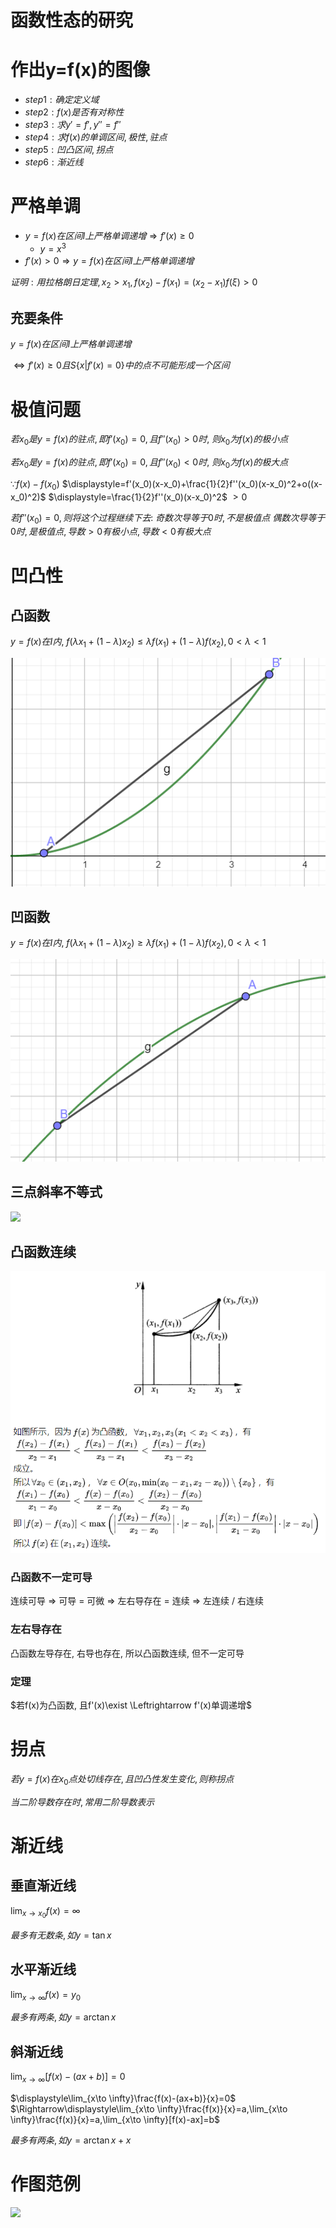 # 函数性态的研究

# 作出y=f(x)的图像

* $step1: 确定定义域$
* $step2: f(x)是否有对称性$
* $step3: 求y'=f',y''=f''$
* $step4: 求f(x)的单调区间, 极性, 驻点$
* $step5: 凹凸区间, 拐点$
* $step6: 渐近线$

# 严格单调

* $y=f(x)在区间I上严格单调递增 \Rightarrow f'(x)\geq 0$
  * $y=x^3$
* $f'(x)> 0 \Rightarrow y=f(x)在区间I上严格单调递增$

$证明: 用拉格朗日定理, x_2>x_1,f(x_2)-f(x_1)=(x_2-x_1)f(\xi)>0$

## 充要条件

$y=f(x)在区间I上严格单调递增$

$\Leftrightarrow f'(x)\geq 0 且 S\{x|f'(x)=0\}中的点不可能形成一个区间$

# 极值问题

$若x_0是y=f(x)的驻点, 即f'(x_0)=0, 且f''(x_0)>0时,$
$则x_0为f(x)的极小点$

$若x_0是y=f(x)的驻点, 即f'(x_0)=0, 且f''(x_0)<0时,$
$则x_0为f(x)的极大点$

$\because f(x)-f(x_0)$
$\displaystyle=f'(x_0)(x-x_0)+\frac{1}{2}f''(x_0)(x-x_0)^2+o((x-x_0)^2)$
$\displaystyle=\frac{1}{2}f''(x_0)(x-x_0)^2$
$>0$

$若f''(x_0)=0, 则将这个过程继续下去:$
$奇数次导等于0时, 不是极值点$
$偶数次导等于0时, 是极值点, 导数>0有极小点, 导数<0有极大点$

# 凹凸性

## 凸函数

$y=f(x)在I内,$
$f(\lambda x_1+(1-\lambda)x_2)\leq \lambda f(x_1)+(1-\lambda)f(x_2), 0<\lambda<1$

![](2020-11-19-15-03-55.png)

## 凹函数

$y=f(x)在I内,$
$f(\lambda x_1+(1-\lambda)x_2)\geq \lambda f(x_1)+(1-\lambda)f(x_2), 0<\lambda<1$

![](2020-11-19-15-08-20.png)

## 三点斜率不等式

![](2020-11-19-15-13-05.png)

## 凸函数连续

![](2021-01-09-21-14-48.png)

### 凸函数不一定可导

连续可导 => 可导 = 可微 => 左右导存在 = 连续 => 左连续 / 右连续

### 左右导存在

凸函数左导存在, 右导也存在, 所以凸函数连续, 但不一定可导

<!-- $\forall \varepsilon>0, \exist \delta, \forall x\in(x_0, x_0+\delta),$

$$
\begin{aligned}
f'_+(x)
&=\lim_{\Delta x\to 0}\frac{f(x_0+\Delta x)-f(x_0)}{\Delta x} \\
\end{aligned}
$$ -->

### 定理

$若f(x)为凸函数, 且f'(x)\exist \Leftrightarrow f'(x)单调递增$

# 拐点

$若y=f(x)在x_0点处切线存在, 且凹凸性发生变化, 则称拐点$

$当二阶导数存在时, 常用二阶导数表示$

# 渐近线

## 垂直渐近线

$\displaystyle\lim_{x\to x_0}f(x)=\infty$

$最多有无数条, 如y=\tan x$

## 水平渐近线

$\displaystyle\lim_{x\to \infty}f(x)=y_0$

$最多有两条, 如y=\arctan x$

## 斜渐近线

$\displaystyle\lim_{x\to \infty}[f(x)-(ax+b)]=0$

$\displaystyle\lim_{x\to \infty}\frac{f(x)-(ax+b)}{x}=0$
$\Rightarrow\displaystyle\lim_{x\to \infty}\frac{f(x)}{x}=a,\lim_{x\to \infty}\frac{f(x)}{x}=a,\lim_{x\to \infty}[f(x)-ax]=b$

$最多有两条, 如y=\arctan x+x$

# 作图范例

![](2020-11-19-15-51-37.png)